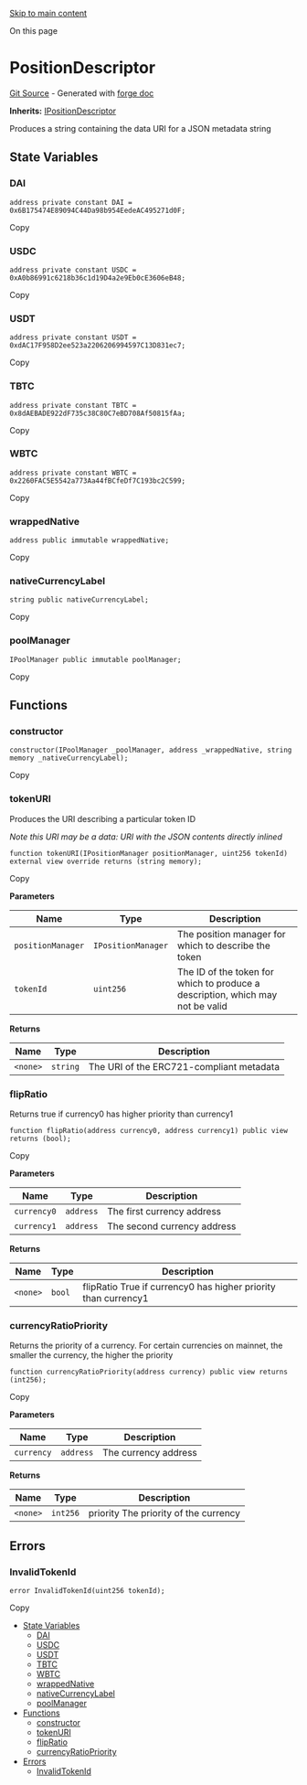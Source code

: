[Skip to main content](https://docs.uniswap.org/contracts/v4/reference/periphery/PositionDescriptor#)

On this page

# PositionDescriptor

[Git Source](https://github.com/uniswap/v4-periphery/blob/3f295d8435e4f776ea2daeb96ce1bc6d63f33fc7/src/PositionDescriptor.sol) \- Generated with [forge doc](https://book.getfoundry.sh/reference/forge/forge-doc)

**Inherits:** [IPositionDescriptor](https://docs.uniswap.org/contracts/v4/reference/periphery/interfaces/IPositionDescriptor)

Produces a string containing the data URI for a JSON metadata string

## State Variables [​](https://docs.uniswap.org/contracts/v4/reference/periphery/PositionDescriptor\#state-variables "Direct link to heading")

### DAI [​](https://docs.uniswap.org/contracts/v4/reference/periphery/PositionDescriptor\#dai "Direct link to heading")

```codeBlockLines_mRuA
address private constant DAI = 0x6B175474E89094C44Da98b954EedeAC495271d0F;

```

Copy

### USDC [​](https://docs.uniswap.org/contracts/v4/reference/periphery/PositionDescriptor\#usdc "Direct link to heading")

```codeBlockLines_mRuA
address private constant USDC = 0xA0b86991c6218b36c1d19D4a2e9Eb0cE3606eB48;

```

Copy

### USDT [​](https://docs.uniswap.org/contracts/v4/reference/periphery/PositionDescriptor\#usdt "Direct link to heading")

```codeBlockLines_mRuA
address private constant USDT = 0xdAC17F958D2ee523a2206206994597C13D831ec7;

```

Copy

### TBTC [​](https://docs.uniswap.org/contracts/v4/reference/periphery/PositionDescriptor\#tbtc "Direct link to heading")

```codeBlockLines_mRuA
address private constant TBTC = 0x8dAEBADE922dF735c38C80C7eBD708Af50815fAa;

```

Copy

### WBTC [​](https://docs.uniswap.org/contracts/v4/reference/periphery/PositionDescriptor\#wbtc "Direct link to heading")

```codeBlockLines_mRuA
address private constant WBTC = 0x2260FAC5E5542a773Aa44fBCfeDf7C193bc2C599;

```

Copy

### wrappedNative [​](https://docs.uniswap.org/contracts/v4/reference/periphery/PositionDescriptor\#wrappednative "Direct link to heading")

```codeBlockLines_mRuA
address public immutable wrappedNative;

```

Copy

### nativeCurrencyLabel [​](https://docs.uniswap.org/contracts/v4/reference/periphery/PositionDescriptor\#nativecurrencylabel "Direct link to heading")

```codeBlockLines_mRuA
string public nativeCurrencyLabel;

```

Copy

### poolManager [​](https://docs.uniswap.org/contracts/v4/reference/periphery/PositionDescriptor\#poolmanager "Direct link to heading")

```codeBlockLines_mRuA
IPoolManager public immutable poolManager;

```

Copy

## Functions [​](https://docs.uniswap.org/contracts/v4/reference/periphery/PositionDescriptor\#functions "Direct link to heading")

### constructor [​](https://docs.uniswap.org/contracts/v4/reference/periphery/PositionDescriptor\#constructor "Direct link to heading")

```codeBlockLines_mRuA
constructor(IPoolManager _poolManager, address _wrappedNative, string memory _nativeCurrencyLabel);

```

Copy

### tokenURI [​](https://docs.uniswap.org/contracts/v4/reference/periphery/PositionDescriptor\#tokenuri "Direct link to heading")

Produces the URI describing a particular token ID

_Note this URI may be a data: URI with the JSON contents directly inlined_

```codeBlockLines_mRuA
function tokenURI(IPositionManager positionManager, uint256 tokenId) external view override returns (string memory);

```

Copy

**Parameters**

| Name | Type | Description |
| --- | --- | --- |
| `positionManager` | `IPositionManager` | The position manager for which to describe the token |
| `tokenId` | `uint256` | The ID of the token for which to produce a description, which may not be valid |

**Returns**

| Name | Type | Description |
| --- | --- | --- |
| `<none>` | `string` | The URI of the ERC721-compliant metadata |

### flipRatio [​](https://docs.uniswap.org/contracts/v4/reference/periphery/PositionDescriptor\#flipratio "Direct link to heading")

Returns true if currency0 has higher priority than currency1

```codeBlockLines_mRuA
function flipRatio(address currency0, address currency1) public view returns (bool);

```

Copy

**Parameters**

| Name | Type | Description |
| --- | --- | --- |
| `currency0` | `address` | The first currency address |
| `currency1` | `address` | The second currency address |

**Returns**

| Name | Type | Description |
| --- | --- | --- |
| `<none>` | `bool` | flipRatio True if currency0 has higher priority than currency1 |

### currencyRatioPriority [​](https://docs.uniswap.org/contracts/v4/reference/periphery/PositionDescriptor\#currencyratiopriority "Direct link to heading")

Returns the priority of a currency.
For certain currencies on mainnet, the smaller the currency, the higher the priority

```codeBlockLines_mRuA
function currencyRatioPriority(address currency) public view returns (int256);

```

Copy

**Parameters**

| Name | Type | Description |
| --- | --- | --- |
| `currency` | `address` | The currency address |

**Returns**

| Name | Type | Description |
| --- | --- | --- |
| `<none>` | `int256` | priority The priority of the currency |

## Errors [​](https://docs.uniswap.org/contracts/v4/reference/periphery/PositionDescriptor\#errors "Direct link to heading")

### InvalidTokenId [​](https://docs.uniswap.org/contracts/v4/reference/periphery/PositionDescriptor\#invalidtokenid "Direct link to heading")

```codeBlockLines_mRuA
error InvalidTokenId(uint256 tokenId);

```

Copy

- [State Variables](https://docs.uniswap.org/contracts/v4/reference/periphery/PositionDescriptor#state-variables)
  - [DAI](https://docs.uniswap.org/contracts/v4/reference/periphery/PositionDescriptor#dai)
  - [USDC](https://docs.uniswap.org/contracts/v4/reference/periphery/PositionDescriptor#usdc)
  - [USDT](https://docs.uniswap.org/contracts/v4/reference/periphery/PositionDescriptor#usdt)
  - [TBTC](https://docs.uniswap.org/contracts/v4/reference/periphery/PositionDescriptor#tbtc)
  - [WBTC](https://docs.uniswap.org/contracts/v4/reference/periphery/PositionDescriptor#wbtc)
  - [wrappedNative](https://docs.uniswap.org/contracts/v4/reference/periphery/PositionDescriptor#wrappednative)
  - [nativeCurrencyLabel](https://docs.uniswap.org/contracts/v4/reference/periphery/PositionDescriptor#nativecurrencylabel)
  - [poolManager](https://docs.uniswap.org/contracts/v4/reference/periphery/PositionDescriptor#poolmanager)
- [Functions](https://docs.uniswap.org/contracts/v4/reference/periphery/PositionDescriptor#functions)
  - [constructor](https://docs.uniswap.org/contracts/v4/reference/periphery/PositionDescriptor#constructor)
  - [tokenURI](https://docs.uniswap.org/contracts/v4/reference/periphery/PositionDescriptor#tokenuri)
  - [flipRatio](https://docs.uniswap.org/contracts/v4/reference/periphery/PositionDescriptor#flipratio)
  - [currencyRatioPriority](https://docs.uniswap.org/contracts/v4/reference/periphery/PositionDescriptor#currencyratiopriority)
- [Errors](https://docs.uniswap.org/contracts/v4/reference/periphery/PositionDescriptor#errors)
  - [InvalidTokenId](https://docs.uniswap.org/contracts/v4/reference/periphery/PositionDescriptor#invalidtokenid)